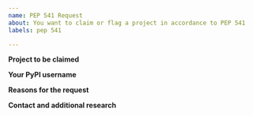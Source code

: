 ```yaml
---
name: PEP 541 Request
about: You want to claim or flag a project in accordance to PEP 541
labels: pep 541

---
```


<!--
PEP 541 https://www.python.org/dev/peps/pep-0541/ describes the workflow
for any project claiming issues and conflict resolution.

Make sure you read and understand the PEP to set your expectations on
the possible outcomes.
-->

**Project to be claimed**
<!--
Provide the name of the package and ideally a link to its
PyPI page, i.e. https://pypi.org/project/<PROJECT>
 -->

**Your PyPI username**
<!-- To help moderators deal with the transfer please confirm your PyPI username -->

**Reasons for the request**
<!-- Do you believe the project has been abandoned or otherwise
has issues that justify this request. -->

**Contact and additional research**
<!-- Any attempt to contact current owner and/or research you may have
conducted. -->
